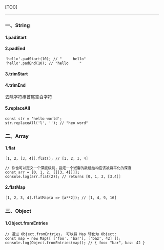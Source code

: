 [TOC]

---

### 一、String

#### 1.padStart
#### 2.padEnd

```JS
'hello'.padStart(10); // "     hello"
'hello'.padEnd(10); // "hello     "
```

#### 3.trimStart
#### 4.trimEnd

去除字符串首尾空白字符

#### 5.replaceAll

```JS
const str = 'hello world';
str.replaceAll('l', ''); // "heo word"
```

### 二、Array

#### 1.flat

```JS
[1, 2, [3, 4]].flat(); // [1, 2, 3, 4]

// 你也可以定义一个深度级别，指定一个嵌套的数组结构应该被扁平化的深度
const arr = [0, 1, 2, [[[3, 4]]]];
console.log(arr.flat(2)); // returns [0, 1, 2, [3,4]]
```

#### 2.flatMap

```JS
[1, 2, 3, 4].flatMap(a => [a**2]); // [1, 4, 9, 16]
```

### 三、Object

#### 1.Object.fromEntries

```JS
// 通过 Object.fromEntries， 可以将 Map 转化为 Object:
const map = new Map([ ['foo', 'bar'], ['baz', 42] ]);
console.log(Object.fromEntries(map)); // { foo: "bar", baz: 42 }
```
